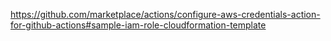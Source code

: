 https://github.com/marketplace/actions/configure-aws-credentials-action-for-github-actions#sample-iam-role-cloudformation-template
